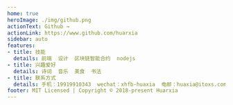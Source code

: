 ```yaml
---
home: true
heroImage: ./img/github.png
actionText: Github →
actionLink: https://www.github.com/huarxia
sidebar: auto
features:
- title: 技能
  details: 前端  设计  区块链智能合约  nodejs
- title: 兴趣爱好
  details: 诗词  音乐  美食  书法
- title: 联系方式
  details: 手机：19919910343  wechat：xhfb-huaxia  电邮：huaxia@itoxs.com
footer: MIT Licensed | Copyright © 2018-present Huarxia
---
```

